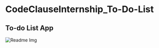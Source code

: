 # CodeClauseInternship_To-Do-List
<h2>To-do List App</h2>

![Readme Img](https://github.com/codeit-sarthak/CodeClauseInternship_To-Do-List/assets/136900989/716d1b65-ef98-4aed-a458-f2ea800900d4)
